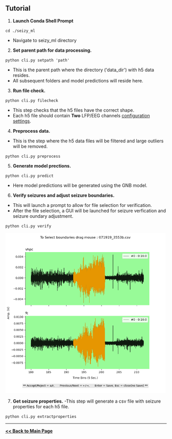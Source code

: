 ## Tutorial

1) **Launch Conda Shell Prompt**
```
cd ./seizy_ml
```
- Navigate to seizy_ml directory

2) **Set parent path for data processing.**
```
python cli.py setpath 'path'
```
- This is the parent path where the directory ('data_dir') with h5 data resides.
- All subsequent folders and model predictions will reside here.

3) **Run file check.**
```
python cli.py filecheck
```
- This step checks that the h5 files have the correct shape.
- Each h5 file should contain **Two** LFP/EEG channels [configuration settings](configuration.md).

4) **Preprocess data.**

- This is the step where the h5 data files will be filtered and large outliers will be removed.

```
python cli.py preprocess
```

5) **Generate model prections.**
```
python cli.py predict
```
- Here model predictions will be generated using the GNB model.

6) **Verify seizures and adjust seizure boundaries.**
- This will launch a prompt to allow for file selection for verification.
- After the file selection, a GUI will be launched for seizure verfication and seizure oundary adjustment. 
```
python cli.py verify
```

<img src="verify_gui.png" width="500">

7) **Get seizure properties.** 
-This step will generate a csv file with seizure properties for each h5 file.
```
python cli.py extractproperties
```

----

**[<< Back to Main Page](/README.md)**



